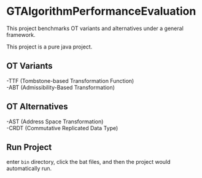 # GTAlgorithmPerformanceEvaluation
This project benchmarks OT variants and alternatives under a general framework.

This project is a pure java project.

## OT Variants
-TTF (Tombstone-based Transformation Function)<br/>
-ABT (Admissibility-Based Transformation)<br/>

## OT Alternatives
-AST (Address Space Transformation)<br/>
-CRDT (Commutative Replicated Data Type)<br/>

## Run Project
enter `bin` directory, click the bat files, and then the project would automatically run.
